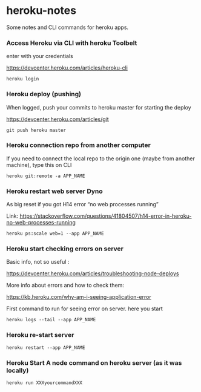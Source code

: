 # heroku-notes

Some notes and CLI commands for heroku apps.


### Access Heroku via CLI with heroku Toolbelt

enter with your credentials

https://devcenter.heroku.com/articles/heroku-cli

```
heroku login
```


### Heroku deploy (pushing)

When logged, push your commits to heroku master for starting the deploy

https://devcenter.heroku.com/articles/git

```
git push heroku master
```


### Heroku connection repo from another computer

If you need to connect the local repo to the origin one (maybe from another machine), type this on CLI

```
heroku git:remote -a APP_NAME
```


### Heroku restart web server Dyno

As big reset if you got H14 error “no web processes running”

Link: https://stackoverflow.com/questions/41804507/h14-error-in-heroku-no-web-processes-running

```
heroku ps:scale web=1 --app APP_NAME
```


### Heroku start checking errors on server

Basic info, not so useful :

https://devcenter.heroku.com/articles/troubleshooting-node-deploys

More info about errors and how to check them:

https://kb.heroku.com/why-am-i-seeing-application-error

First command to run for seeing error on server. here you start

```
heroku logs --tail --app APP_NAME
```


### Heroku re-start server

```
heroku restart --app APP_NAME
```

### Heroku Start A node command on heroku server (as it was locally)

```
heroku run XXXyourcommandXXX
```
